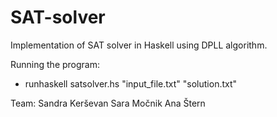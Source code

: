 # SAT-solver
Implementation of SAT solver in Haskell using DPLL algorithm.

Running the program:
* runhaskell satsolver.hs "input_file.txt" "solution.txt"

Team:
Sandra Kerševan
Sara Močnik
Ana Štern

